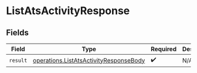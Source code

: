 # ListAtsActivityResponse


## Fields

| Field                                                                                            | Type                                                                                             | Required                                                                                         | Description                                                                                      |
| ------------------------------------------------------------------------------------------------ | ------------------------------------------------------------------------------------------------ | ------------------------------------------------------------------------------------------------ | ------------------------------------------------------------------------------------------------ |
| `result`                                                                                         | [operations.ListAtsActivityResponseBody](../../models/operations/listatsactivityresponsebody.md) | :heavy_check_mark:                                                                               | N/A                                                                                              |